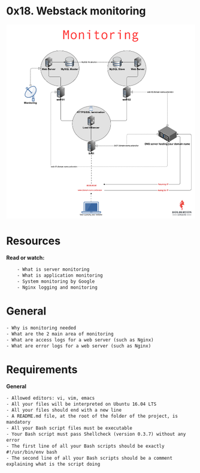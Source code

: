 # **0x18. Webstack monitoring**

![Monitoring](monitor.png)

# **Resources**

**Read or watch:**

        - What is server monitoring
        - What is application monitoring
        - System monitoring by Google
        - Nginx logging and monitoring

# **General**

	- Why is monitoring needed
	- What are the 2 main area of monitoring
	- What are access logs for a web server (such as Nginx)
	- What are error logs for a web server (such as Nginx)

# **Requirements**

**General**

	- Allowed editors: vi, vim, emacs
	- All your files will be interpreted on Ubuntu 16.04 LTS
	- All your files should end with a new line
	- A README.md file, at the root of the folder of the project, is mandatory
	- All your Bash script files must be executable
	- Your Bash script must pass Shellcheck (version 0.3.7) without any error
	- The first line of all your Bash scripts should be exactly #!/usr/bin/env bash
	- The second line of all your Bash scripts should be a comment explaining what is the script doing